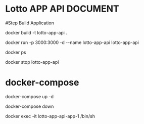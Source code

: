 # Lotto APP API DOCUMENT

#Step Build Application

docker build -t lotto-app-api .

docker run -p 3000:3000 -d --name lotto-app-api lotto-app-api

docker ps

docker stop lotto-app-api


# docker-compose

docker-compose up -d

docker-compose down

docker exec -it lotto-app-api-app-1 /bin/sh